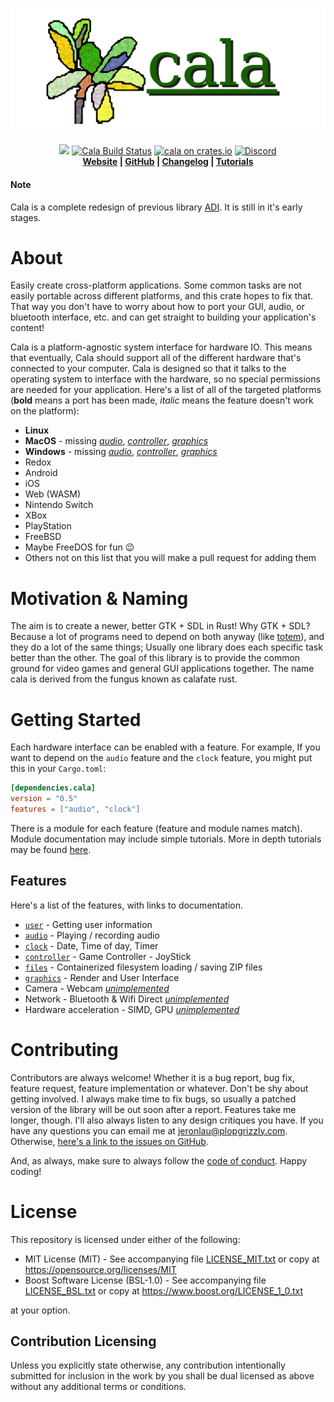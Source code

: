<p align="center">
  <img alt="Cala" src="logo.svg">
</p>
<p align="center">
<a href="https://docs.rs/cala"><img src="https://docs.rs/cala/badge.svg"></a>
<a href="https://travis-ci.com/Aldarobot/cala"><img src="https://api.travis-ci.com/Aldarobot/cala.svg?branch=stable" alt="Cala Build Status"></a>
<a href="https://crates.io/crates/cala"><img src="https://img.shields.io/crates/v/cala.svg" alt = "cala on crates.io"></a>
<a href="https://discord.gg/nXwF59K"><img src="https://img.shields.io/badge/discord-join%20server-green.svg" alt="Discord"></a>
	  <br>
  <strong><a href="https://aldarobot.plopgrizzly.com/cala/">Website</a> | <a href="https://github.com/Aldarobot/cala">GitHub</a> | <a href="https://aldarobot.plopgrizzly.com/cala/changelog">Changelog</a> | <a href="https://aldarobot.plopgrizzly.com/cala/tutorials">Tutorials</a> </strong>
</p>

<p>
<h4>Note</h4>
<p>Cala is a complete redesign of previous library <a href="https://crates.io/crates/adi">ADI</a>.  It is still in it's early stages.
</p>
</p>
<h1>About</h1>
<p>Easily create cross-platform applications.  Some common tasks are not easily portable across different platforms, and this crate hopes to fix that.  That way you don't have to worry about how to port your GUI, audio, or bluetooth interface, etc. and can get straight to building your application's content!
</p>
<p>Cala is a platform-agnostic system interface for hardware IO.  This means that eventually, Cala should support all of the different hardware that's connected to your computer.  Cala is designed so that it talks to the operating system to interface with the hardware, so no special permissions are needed for your application.  Here's a list of all of the targeted platforms (<b>bold</b> means a port has been made, <i>italic</i> means the feature doesn't work on the platform):
<ul>
<li><b>Linux</b></li>
<li><b>MacOS</b> - missing <a href="https://github.com/Aldarobot/cala/issues/5"><i>audio</i></a>, <a href="https://github.com/Aldarobot/cala/issues/7"><i>controller</i></a>, <a href="https://github.com/Aldarobot/cala/issues/9"><i>graphics</i></a></li>
<li><b>Windows</b> - missing <a href="https://github.com/Aldarobot/cala/issues/4"><i>audio</i></a>, <a href="https://github.com/Aldarobot/cala/issues/6"><i>controller</i></a>, <a href="https://github.com/Aldarobot/cala/issues/8"><i>graphics</i></a></li>
<li>Redox</li>
<li>Android</li>
<li>iOS</li>
<li>Web (WASM)</li>
<li>Nintendo Switch</li>
<li>XBox</li>
<li>PlayStation</li>
<li>FreeBSD</li>
<li>Maybe FreeDOS for fun 😉️</li>
<li>Others not on this list that you will make a pull request for adding them</li>
</ul>
</p>

<h1>Motivation & Naming</h1>
<p>
The aim is to create a newer, better GTK + SDL in Rust!  Why GTK + SDL?  Because a lot of programs need to depend on both anyway (like <a href="https://en.wikipedia.org/wiki/Totem_Video_Player">totem</a>), and they do a lot of the same things; Usually one library does each specific task better than the other.  The goal of this library is to provide the common ground for video games and general GUI applications together.  The name cala is derived from the fungus known as calafate rust.

<h1>Getting Started</h1>
<p>Each hardware interface can be enabled with a feature.  For example, If you
want to depend on the <code>audio</code> feature and the <code>clock</code>
feature, you might put this in your <code>Cargo.toml</code>:</p>

```toml
[dependencies.cala]
version = "0.5"
features = ["audio", "clock"]
```

<p>
There is a module for each feature (feature and module names match).  Module documentation may include simple tutorials.  More in depth tutorials may be
found <a href="https://aldarobot.plopgrizzly.com/cala/tutorials">here</a>.
</p>

<h2>Features</h2>
<p>Here's a list of the features, with links to documentation.</p>

<ul>
<li><a href="https://docs.rs/cala/0.4.0/cala/user/index.html"><code>user</code></a> - Getting user information</li>
<li><a href="https://docs.rs/cala/0.4.0/cala/audio/index.html"><code>audio</code></a> - Playing / recording audio</li>
<li><a href="https://docs.rs/cala/0.4.0/cala/clock/index.html"><code>clock</code></a> - Date, Time of day, Timer</li>
<li><a href="https://docs.rs/cala/0.4.0/cala/controller/index.html"><code>controller</code></a> - Game Controller - JoyStick</li>
<li><a href="https://docs.rs/cala/0.4.0/cala/files/index.html"><code>files</code></a> - Containerized filesystem loading / saving ZIP files</li>
<li><a href="https://docs.rs/cala/0.4.0/cala/graphics/index.html"><code>graphics</code></a> - Render and User Interface</li>
<li>Camera - Webcam <a href="https://github.com/Aldarobot/cala/issues/1"><i>unimplemented</i></a></li>
<li>Network - Bluetooth & Wifi Direct <a href="https://github.com/Aldarobot/cala/issues/10"><i>unimplemented</i></a></li>
<li>Hardware acceleration - SIMD, GPU <a href="https://github.com/Aldarobot/cala/issues/11"><i>unimplemented</i></a></li>
</ul>

<h1>Contributing</h1>
<p>
Contributors are always welcome!  Whether it is a bug report, bug fix, feature request, feature implementation or whatever.  Don't be shy about getting involved.  I always make time to fix bugs, so usually a patched version of the library will be out soon after a report.  Features take me longer, though.  I'll also always listen to any design critiques you have.  If you have any questions you can email me at <a href="mailto:jeronlau@plopgrizzly.com">jeronlau@plopgrizzly.com</a>.  Otherwise, <a href="https://github.com/Aldarobot/cala/issues">here's a link to the issues on GitHub</a>.
</p>
<p>
And, as always, make sure to always follow the <a href="https://github.com/Aldarobot/cala/blob/stable/CODEOFCONDUCT.md">code of conduct</a>.  Happy coding!
</p>

<h1>License</h1>
<p>
This repository is licensed under either of the following:
</p>
<ul>
<li>MIT License (MIT) - See accompanying file <a href="https://github.com/Aldarobot/cala/blob/stable/LICENSE_MIT.txt">LICENSE_MIT.txt</a> or copy at <a href="https://opensource.org/licenses/MIT">https://opensource.org/licenses/MIT</a></li>
<li>Boost Software License (BSL-1.0) - See accompanying file <a href="https://github.com/Aldarobot/cala/blob/stable/LICENSE_BSL.txt">LICENSE_BSL.txt</a> or copy at <a href="https://www.boost.org/LICENSE_1_0.txt">https://www.boost.org/LICENSE_1_0.txt</a></li>
</ul>
<p>
at your option.
</p>

<h2>Contribution Licensing</h2>
<p>
Unless you explicitly state otherwise, any contribution intentionally submitted for inclusion in the work by you shall be dual licensed as above without any additional terms or conditions.
</p>
